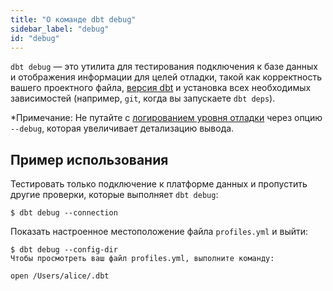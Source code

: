 ```yaml
---
title: "О команде dbt debug"
sidebar_label: "debug"
id: "debug"
---
```


`dbt debug` — это утилита для тестирования подключения к базе данных и отображения информации для целей отладки, такой как корректность вашего проектного файла, [версия dbt](/reference/dbt-jinja-functions/dbt_version) и установка всех необходимых зависимостей (например, `git`, когда вы запускаете `dbt deps`).

*Примечание: Не путайте с [логированием уровня отладки](/reference/global-configs/logs#debug-level-logging) через опцию `--debug`, которая увеличивает детализацию вывода.

## Пример использования

Тестировать только подключение к платформе данных и пропустить другие проверки, которые выполняет `dbt debug`:

```shell
$ dbt debug --connection
```

Показать настроенное местоположение файла `profiles.yml` и выйти:

```text
$ dbt debug --config-dir
Чтобы просмотреть ваш файл profiles.yml, выполните команду:

open /Users/alice/.dbt
```